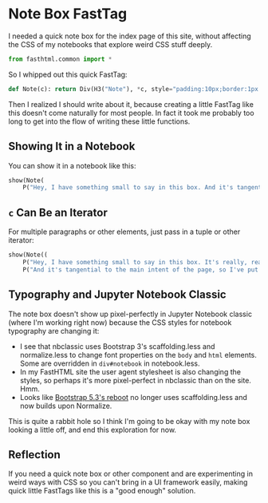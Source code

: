 # Note Box FastTag

I needed a quick note box for the index page of this site, without affecting the CSS of my notebooks that explore weird CSS stuff deeply.


```python
from fasthtml.common import *
```

So I whipped out this quick FastTag:


```python
def Note(c): return Div(H3("Note"), *c, style="padding:10px;border:1px lightblue solid; border-left:6px lightblue solid;")
```

Then I realized I should write about it, because creating a little FastTag like this doesn't come naturally for most people. In fact it took me probably too long to get into the flow of writing these little functions.

## Showing It in a Notebook

You can show it in a notebook like this:


```python
show(Note(
    P("Hey, I have something small to say in this box. And it's tangential to the main intent of the page, so I've put it into a note box. Now back to whatever we were talking about.")))
```

## `c` Can Be an Iterator

For multiple paragraphs or other elements, just pass in a tuple or other iterator:


```python
show(Note((
    P("Hey, I have something small to say in this box. It's really, really small, I promise. But as I write in this box that allows me to put anything into it, it's getting a tiny bit bigger. I suppose it's growing quickly like a child as the years go by."), 
    P("And it's tangential to the main intent of the page, so I've put it into a note box. Now back to whatever we were talking about."))))
```

## Typography and Jupyter Notebook Classic

The note box doesn't show up pixel-perfectly in Jupyter Notebook classic (where I'm working right now) because the CSS styles for notebook typography are changing it:

* I see that nbclassic uses Bootstrap 3's scaffolding.less and normalize.less to change font properties on the `body` and `html` elements. Some are overridden in `div#notebook` in notebook.less.
* In my FastHTML site the user agent stylesheet is also changing the styles, so perhaps it's more pixel-perfect in nbclassic than on the site. Hmm.
* Looks like [Bootstrap 5.3's reboot](https://getbootstrap.com/docs/5.3/content/reboot/#approach) no longer uses scaffolding.less and now builds upon Normalize.

This is quite a rabbit hole so I think I'm going to be okay with my note box looking a little off, and end this exploration for now.

## Reflection

If you need a quick note box or other component and are experimenting in weird ways with CSS so you can't bring in a UI framework easily, making quick little FastTags like this is a "good enough" solution. 
